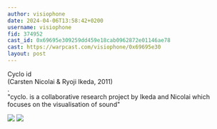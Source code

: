 ```yaml
---
author: visiophone
date: 2024-04-06T13:58:42+0200
username: visiophone
fid: 374952
cast_id: 0x69695e309259dd459e18cab0962872e01146ae78
cast: https://warpcast.com/visiophone/0x69695e30
layout: post
---
```

Cyclo id   
(Carsten Nicolai & Ryoji Ikeda, 2011)  
.  
"cyclo. is a collaborative research project by Ikeda and Nicolai which focuses on the visualisation of sound"  

![](https://imagedelivery.net/BXluQx4ige9GuW0Ia56BHw/ab5557ff-f957-4bdb-dd88-78bfb7971500/original)
![](https://imagedelivery.net/BXluQx4ige9GuW0Ia56BHw/5aca84de-ebd7-451b-a61e-87704eba8f00/original)